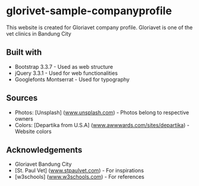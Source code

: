 # glorivet-sample-companyprofile 

This website is created for Gloriavet company profile. 
Gloriavet is one of the vet clinics in Bandung City 

## Built with 
* Bootstrap 3.3.7 - Used as web structure
* jQuery 3.3.1 - Used for web functionalities
* Googlefonts Montserrat - Used for typography

## Sources
* Photos: [Unsplash] (www.unsplash.com) - Photos belong to respective owners
* Colors: [Departika from U.S.A] (www.awwwards.com/sites/departika) - Website colors 

## Acknowledgements 
* Gloriavet Bandung City 
* [St. Paul Vet] (www.stpaulvet.com) - For inspirations
* [w3schools] (www.w3schools.com) - For references 